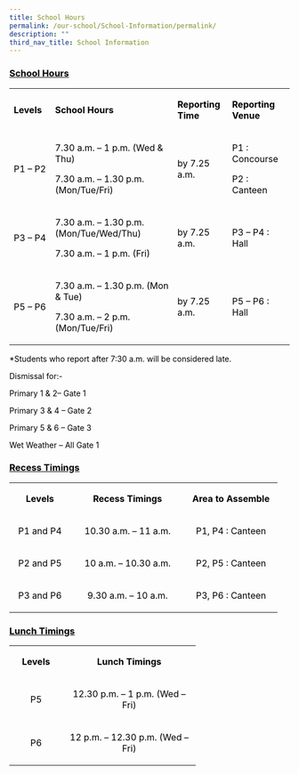 ```yaml
---
title: School Hours
permalink: /our-school/School-Information/permalink/
description: ""
third_nav_title: School Information
---
```

<h3><span style="color: #000000;"><u>School Hours</u></span></h3>
<table width="633">
<tbody>
<tr>
<td style="width: 75.125px;">
<p><span style="color: #000000;"><strong>Levels</strong></span></p>
</td>
<td style="width: 312.5px;">
<p><span style="color: #000000;"><strong>School Hours</strong></span></p>
</td>
<td style="width: 94.1562px;">
<p><span style="color: #000000;"><strong>Reporting Time</strong></span></p>
</td>
<td style="width: 123.219px;">
<p><span style="color: #000000;"><strong>Reporting Venue</strong></span></p>
</td>
</tr>
<tr>
<td style="width: 75.125px;">
<p><span style="color: #000000;">P1 &ndash; P2</span></p>
</td>
<td style="width: 312.5px;">
<p><span style="color: #000000;">7.30 a.m. &ndash; 1 p.m. (Wed &amp; Thu)</span></p>
<p><span style="color: #000000;">7.30 a.m. &ndash; 1.30 p.m. (Mon/Tue/Fri)</span></p>
</td>
<td style="width: 94.1562px;">
<p><span style="color: #000000;">by 7.25 a.m.</span></p>
</td>
<td style="width: 123.219px;">
<p><span style="color: #000000;">P1 : Concourse</span></p>
<p><span style="color: #000000;">P2 : Canteen</span></p>
</td>
</tr>
<tr>
<td style="width: 75.125px;">
<p><span style="color: #000000;">P3 &ndash; P4</span></p>
</td>
<td style="width: 312.5px;">
<p><span style="color: #000000;">7.30 a.m. &ndash; 1.30 p.m. (Mon/Tue/Wed/Thu)</span></p>
<p><span style="color: #000000;">7.30 a.m. &ndash; 1 p.m. (Fri)</span></p>
</td>
<td style="width: 94.1562px;">
<p><span style="color: #000000;">by 7.25 a.m.</span></p>
</td>
<td style="width: 123.219px;">
<p><span style="color: #000000;">P3 &ndash; P4 : Hall</span></p>
</td>
</tr>
<tr>
<td style="width: 75.125px;">
<p><span style="color: #000000;">P5 &ndash; P6</span></p>
</td>
<td style="width: 312.5px;">
<p><span style="color: #000000;">7.30 a.m. &ndash; 1.30 p.m. (Mon &amp; Tue)</span></p>
<p><span style="color: #000000;">7.30 a.m. &ndash; 2 p.m. (Mon/Tue/Fri)</span></p>
</td>
<td style="width: 94.1562px;">
<p><span style="color: #000000;">by 7.25 a.m.</span></p>
</td>
<td style="width: 123.219px;">
<p><span style="color: #000000;">P5 &ndash; P6 : Hall</span></p>
</td>
</tr>
</tbody>
</table>
<p><span style="color: #000000;">*Students who report after 7:30 a.m. will be considered late.</span></p>
<p><span style="color: #000000;">Dismissal for:-</span></p>
<p><span style="color: #000000;">Primary 1 &amp; 2&ndash; Gate 1</span></p>
<p><span style="color: #000000;">Primary 3 &amp; 4 &ndash; Gate 2</span></p>
<p><span style="color: #000000;">Primary 5 &amp; 6 &ndash; Gate 3</span></p>
<p><span style="color: #000000;">Wet Weather &ndash; All Gate 1</span></p>
<h3><span style="color: #000000;"><u>Recess Timings</u></span></h3>
<table width="434">
<tbody>
<tr>
<td style="text-align: center;" width="94">
<p><span style="color: #000000;"><strong>Levels</strong></span></p>
</td>
<td style="text-align: center;" width="189">
<p><span style="color: #000000;"><strong>Recess Timings</strong></span></p>
</td>
<td style="text-align: center;" width="151">
<p><span style="color: #000000;"><strong>Area to Assemble</strong></span></p>
</td>
</tr>
<tr>
<td style="text-align: center;" width="94">
<p><span style="color: #000000;">P1 and P4</span></p>
</td>
<td style="text-align: center;" width="189">
<p><span style="color: #000000;">10.30 a.m. &ndash; 11 a.m.</span></p>
</td>
<td style="text-align: center;" width="151">
<p><span style="color: #000000;">P1, P4 : Canteen</span></p>
</td>
</tr>
<tr>
<td style="text-align: center;" width="94">
<p><span style="color: #000000;">P2 and P5</span></p>
</td>
<td style="text-align: center;" width="189">
<p><span style="color: #000000;">10 a.m. &ndash; 10.30 a.m.</span></p>
</td>
<td style="text-align: center;" width="151">
<p><span style="color: #000000;">P2, P5 : Canteen</span></p>
</td>
</tr>
<tr>
<td style="text-align: center;" width="94">
<p><span style="color: #000000;">P3 and P6</span></p>
</td>
<td style="text-align: center;" width="189">
<p><span style="color: #000000;">9.30 a.m. &ndash; 10 a.m.</span></p>
</td>
<td style="text-align: center;" width="151">
<p><span style="color: #000000;">P3, P6 : Canteen</span></p>
</td>
</tr>
</tbody>
</table>
<h3><span style="color: #000000;"><u>Lunch Timings</u></span></h3>
<table style="width: 335px;" width="330">
<tbody>
<tr>
<td style="width: 82.4688px; text-align: center;">
<p><span style="color: #000000;"><strong>Levels</strong></span></p>
</td>
<td style="width: 236.531px; text-align: center;">
<p><span style="color: #000000;"><strong>Lunch Timings</strong></span></p>
</td>
</tr>
<tr>
<td style="width: 82.4688px; text-align: center;">
<p><span style="color: #000000;">P5</span></p>
</td>
<td style="width: 236.531px; text-align: center;">
<p><span style="color: #000000;">12.30 p.m. &ndash; 1 p.m. (Wed &ndash; Fri)</span></p>
</td>
</tr>
<tr>
<td style="width: 82.4688px; text-align: center;">
<p><span style="color: #000000;">P6</span></p>
</td>
<td style="width: 236.531px; text-align: center;">
<p><span style="color: #000000;">12 p.m. &ndash; 12.30 p.m. (Wed &ndash; Fri)</span></p>
</td>
</tr>
</tbody>
</table>
<p>&nbsp;</p>